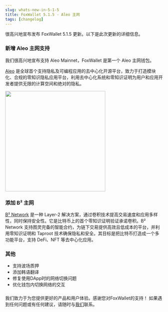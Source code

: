 ```yaml
---
slug: whats-new-in-5-1-5
title: FoxWallet 5.1.5 - Aleo 主网
tags: [changelog]
---
```


很高兴地宣布发布 FoxWallet 5.1.5 更新。以下是此次更新的详细信息。 

<!--truncate-->

### 新增 Aleo 主网支持
我们很高兴地宣布支持 Aleo Mainnet，FoxWallet 是第一个 Aleo 主网钱包。

[Aleo](https://www.aleo.org/) 是全球首个支持隐私及可编程应用的去中心化开源平台，致力于打造模块化、合规的零知识隐私应用平台，利用去中心化系统和零知识证明为用户和应用开发者提供无限的计算空间和绝对的隐私。 

<img src="/img/blog/aleo-wallet.webp" width="320" />

### 添加 B² 主网
[B² Network](https://www.bsquared.network/) 是一种 Layer-2 解决方案，通过卷积技术提高交易速度和应用多样性，同时保持安全性。它是比特币上的首个零知识证明验证承诺卷积。B² Network 支持图灵完备的智能合约，为链下交易提供高效且低成本的平台，并利用零知识证明和 Taproot 技术确保隐私和安全。其目标是把比特币打造成一个多功能平台，支持 DeFi、NFT 等去中心化应用。

### 其他
- 支持波场质押
- 添加韩语翻译
- 修复使用DApp时的网络切换问题
- 优化钱包内切换网络的交互

### 
我们致力于为您提供更好的产品和用户体验。感谢您对FoxWallet的支持！ 如果遇到任何问题或有任何建议，请随时与[我们](mailto:contact@foxwallet.com)联系。